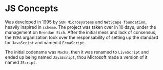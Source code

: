 # JS Concepts


Was developed in 1995 by `SUN Microsystems` and `NetScape foundation`, heavily inspired in `scheme`. The project was taken over in 10 days, under the management on `Brendan Eich`. After the initial mess and lack of consensus, the `ECMA` organization took over the responsability of setting up the standard for `JavaScript` and named it `EcmaScript`.

The initial codename was `Mocha`, then it was renamed to `LiveScript` and ended up being named `JavaScript`, thou Microsoft made a version of it named `JScript`.

